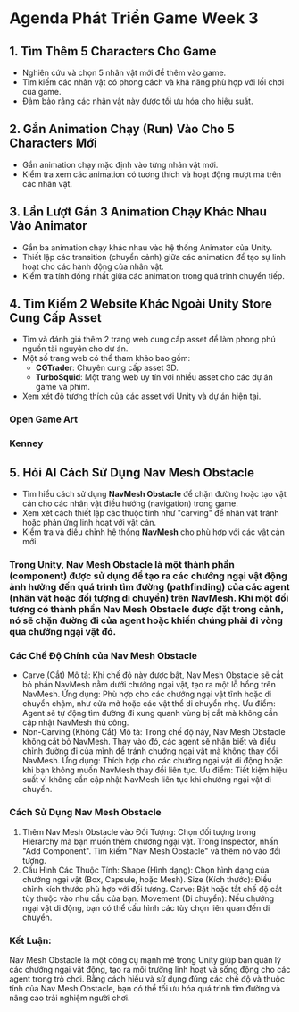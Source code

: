 # Agenda Phát Triển Game Week 3

## 1. Tìm Thêm 5 Characters Cho Game

- Nghiên cứu và chọn 5 nhân vật mới để thêm vào game.
- Tìm kiếm các nhân vật có phong cách và khả năng phù hợp với lối chơi của game.
- Đảm bảo rằng các nhân vật này được tối ưu hóa cho hiệu suất.

## 2. Gắn Animation Chạy (Run) Vào Cho 5 Characters Mới

- Gắn animation chạy mặc định vào từng nhân vật mới.
- Kiểm tra xem các animation có tương thích và hoạt động mượt mà trên các nhân vật.

## 3. Lần Lượt Gắn 3 Animation Chạy Khác Nhau Vào Animator

- Gắn ba animation chạy khác nhau vào hệ thống Animator của Unity.
- Thiết lập các transition (chuyển cảnh) giữa các animation để tạo sự linh hoạt cho các hành động của nhân vật.
- Kiểm tra tính đồng nhất giữa các animation trong quá trình chuyển tiếp.

## 4. Tìm Kiếm 2 Website Khác Ngoài Unity Store Cung Cấp Asset

- Tìm và đánh giá thêm 2 trang web cung cấp asset để làm phong phú nguồn tài nguyên cho dự án.
- Một số trang web có thể tham khảo bao gồm:
  - **CGTrader**: Chuyên cung cấp asset 3D.
  - **TurboSquid**: Một trang web uy tín với nhiều asset cho các dự án game và phim.
- Xem xét độ tương thích của các asset với Unity và dự án hiện tại.

### Open Game Art
### Kenney

## 5. Hỏi AI Cách Sử Dụng Nav Mesh Obstacle

- Tìm hiểu cách sử dụng **NavMesh Obstacle** để chặn đường hoặc tạo vật cản cho các nhân vật điều hướng (navigation) trong game.
- Xem xét cách thiết lập các thuộc tính như "carving" để nhân vật tránh hoặc phản ứng linh hoạt với vật cản.
- Kiểm tra và điều chỉnh hệ thống **NavMesh** cho phù hợp với các vật cản mới.

### Trong Unity, Nav Mesh Obstacle là một thành phần (component) được sử dụng để tạo ra các chướng ngại vật động ảnh hưởng đến quá trình tìm đường (pathfinding) của các agent (nhân vật hoặc đối tượng di chuyển) trên NavMesh. Khi một đối tượng có thành phần Nav Mesh Obstacle được đặt trong cảnh, nó sẽ chặn đường đi của agent hoặc khiến chúng phải đi vòng qua chướng ngại vật đó.

### Các Chế Độ Chính của Nav Mesh Obstacle
- Carve (Cắt)
Mô tả: Khi chế độ này được bật, Nav Mesh Obstacle sẽ cắt bỏ phần NavMesh nằm dưới chướng ngại vật, tạo ra một lỗ hổng trên NavMesh.
Ứng dụng: Phù hợp cho các chướng ngại vật tĩnh hoặc di chuyển chậm, như cửa mở hoặc các vật thể di chuyển nhẹ.
Ưu điểm: Agent sẽ tự động tìm đường đi xung quanh vùng bị cắt mà không cần cập nhật NavMesh thủ công.
- Non-Carving (Không Cắt)
Mô tả: Trong chế độ này, Nav Mesh Obstacle không cắt bỏ NavMesh. Thay vào đó, các agent sẽ nhận biết và điều chỉnh đường đi của mình để tránh chướng ngại vật mà không thay đổi NavMesh.
Ứng dụng: Thích hợp cho các chướng ngại vật di động hoặc khi bạn không muốn NavMesh thay đổi liên tục.
Ưu điểm: Tiết kiệm hiệu suất vì không cần cập nhật NavMesh liên tục khi chướng ngại vật di chuyển.
### Cách Sử Dụng Nav Mesh Obstacle
1. Thêm Nav Mesh Obstacle vào Đối Tượng:
Chọn đối tượng trong Hierarchy mà bạn muốn thêm chướng ngại vật.
Trong Inspector, nhấn "Add Component".
Tìm kiếm "Nav Mesh Obstacle" và thêm nó vào đối tượng.
2. Cấu Hình Các Thuộc Tính:
Shape (Hình dạng): Chọn hình dạng của chướng ngại vật (Box, Capsule, hoặc Mesh).
Size (Kích thước): Điều chỉnh kích thước phù hợp với đối tượng.
Carve: Bật hoặc tắt chế độ cắt tùy thuộc vào nhu cầu của bạn.
Movement (Di chuyển): Nếu chướng ngại vật di động, bạn có thể cấu hình các tùy chọn liên quan đến di chuyển.

### Kết Luận:
Nav Mesh Obstacle là một công cụ mạnh mẽ trong Unity giúp bạn quản lý các chướng ngại vật động, tạo ra môi trường linh hoạt và sống động cho các agent trong trò chơi. Bằng cách hiểu và sử dụng đúng các chế độ và thuộc tính của Nav Mesh Obstacle, bạn có thể tối ưu hóa quá trình tìm đường và nâng cao trải nghiệm người chơi.